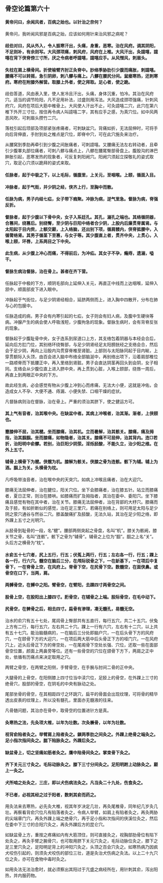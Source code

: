 ## 骨空论篇第六十

#### 黄帝问曰，余闻风者，百病之始也。以针治之奈何？

黄帝问，我听闻风邪是百病之始，应该如何用针来治风邪之病呢？

#### 歧伯对曰，风从外入，令人振寒汗出，头痛，身重，恶寒。治在风府。调其阴阳，不足则补，有余则写。大风颈项痛，刺风府，风府在上椎。大风汗出，灸譩嘻，譩嘻在背下侠脊傍三寸所，厌之令病者呼譩嘻，譩嘻应手。从风憎风，刺眉头。

#### 失枕在肩上横骨间。折使榆臂齐肘正灸脊中。䏚络季胁肋引少腹而痛胀，刺譩嘻。腰痛不可以转摇，急引阴卵，刺八髎与痛上。八髎在腰尻分间。鼠瘘寒热，还刺寒府。寒府在附膝外解营。取膝上外者，使之拜取。足心者，使之跪。

歧伯答道，风由表入里，使人发冷且汗出，头痛，身体沉重，怕冷。其治在风府穴。适当的调节险阳，凡不足用补法，过盛则用泻法。大风造成颈项强痛，针刺风府穴，风府在项后大筋中椎骨上。大风使人汗出不止，可灸譩嘻二穴，此穴在第六椎下外开三寸位，按住再令病人叫譩嘻二字，其有应手之感，为真穴位。如中风两恶风吹，可刺眉头攒竹二穴。

落枕引起后顼部及项部紧张疼痛者，可刺缺盆穴。背痛如折，无法屈伸时，可将手向后背伸直，手肘到处之椎点是穴位，即脊中穴，可在此穴施灸来治疗。

从腰窝到季肋再牵引到少腹之间胀痛者，可刺譩嘻。又腰痛无法左右转动者，且牵引少腹睪丸部位痛者，可刺八髎与痛点上，八髎在腰尾臀部骨盘上。腹股沟的淋巴肿胀引起，恶寒发热的现象者，可反复刺阳阙穴。阳阙穴须起立探敬礼的姿式取穴，取足心穴须以跪拜的姿式来取。

#### 任脉者，起于中极之下，以上毛际，循腹里，上关元，至咽喉。上颐，循面入目。

#### 冲脉者，起于气街，并少阴之经，侠齐上行，至胸中而散。

#### 任脉为病，男子内结七疝，女子带下瘕聚。冲脉为病，逆气里急。督脉为病，脊强反折。

#### 督脉者，起于少腹以下骨中央，女子入系廷孔。其孔，溺孔之端也。其络循阴器，合篡间，绕篡后。别绕臀，至少阴与巨阳中络者合少阴，上股内后廉贯脊属肾。与太阳起于目内赀，上额交巅，上入络脑，还出别下项，循肩髅内，侠脊抵腰中，入循膂络肾。其男子循茎下至篡，与女子等。其少腹直上者，贯齐中央，上贯心，入喉上颐，环唇，上系两目之下中央。

#### 此生病，从少腹上冲心而痛，不得前后，为冲疝。其女子不孕，癃痔，遗溺，嗌干。

#### 督脉生病治督脉，治在骨上。甚者在齐下营。

任脉起于中极的下方，顺阴毛部向上延伸入关元，再直正中线而上达咽喉，延伸入颔中，顺面部皮下进入眼中。

冲脉起于气街位，与足少阴肾经相合，延脐两侧而上，进入胸中四散开，分布在肺与心的包膜中。

任脉造成的病，男子会有内寒引起的七疝，女子则会有妇人病，及腹中生硬块等病。冲腺产生的病会使人呼吸浅短，少腹拘急的现象。督脉生病时，会有背脊反张的现象。

督脉起于少腹耻骨中央，女子连系到尿道口上方，其支络包着阴器与本经会合后，延向后方肛门位，其别络环绕臀部，与足少阴肾经足太阳膀胱经之支络会合，然后会于足少阴，再向上沿股内沟贯穿脊椎至肾脏。上部则与太阳脉同起于目内眦，上穿贯额际入头顶，由百会进入脑中布络全部脑涎中，再别络出项下，沿着肩部椎位一路顺脊而下抵腰正中，再入里络到肾脏。男子会直达阴茎再回头到会阴，女子相同。支络会从少腹位直上进入脐中央，再上贯到心脏，入喉上颐部，绕唇一周后，再直上到两眼正中央的下方。

故此经生病，必会感觉有物从少腹上冲到心而疼痛，无法大小便，这就是冲佑，会造成女人不孕、大便不通、痔漏、小便失禁、口咽干燥的症状。

凡督脉病则治在督脉，治在骨上。严重的须治其脐下，使之健运方可。

#### 其上气有音者，治其喉中央。在缺盆中者。其病上冲喉者，治其渐。渐者，上侠颐也。

#### 蹇膝伸不屈，治其楗。坐而膝痛，治其机。立而暑解，治其骸关。膝痛，痛及拇指，治其腘腘。坐而膝痛，如物隐者，治其关。膝痛不可屈伸，治其背内。连□若折，治阳明中俞髎。若别，治巨阳少阴荥。淫烁胫酸，不能久立，治少阳之维。在外上五寸。

#### 辅骨上横骨下为楗。侠髋为机。膝解为骸关。侠膝之骨为连骸。骸下为辅。辅上为酒。腘上为关。头横骨为枕。

凡呼吸带浊音者，治在喉中央的天突穴。如病上冲喉且痛者，治在大迎穴。

膝痛无法屈伸者，治在腱位，阳关穴位。坐下会膝痛者，治在膝五针。站立而膝痛者，夏日正常，则治在膝哄。如膝痛而扩及拇指者，其治在委中、委阳穴。坐下膝痛且感觉有物在其中者，治在关节。膝痛无法屈伸者，治在背部的大杼穴。膝痛而及于胫，有如折断似的感觉，治在足三里穴，若痛在别络上，则可用足太阳与足少阴之荥穴通谷与然谷二穴。膝盖酸痛扩及胫酸，无法久站，其治在足少阳之络，即外踝上五寸之光明穴。

从胫骨到耻骨的一段，名“楗”。腰部两侧突起之骨盘，名叫“机”。膝关为骸阙，膝关节之骨，名叫“连骸”。骸下之骨为“辅骨”。辅骨之上位为“腘”。腘之上名“关”。头后方之横骨为“枕”。

#### 水俞五十七穴者，尻上五行，行五；伏菟上两行，行五；左右各一行，行五；踝上各一行，行六穴。髓空在脑后三分，在颅际锐骨之下，一在龂基下，ー在项后中复骨下，一在脊骨上空，在风府上。脊骨下空，在尻骨下空。数髓空，在面侠鼻。或骨空在口下，当两，肩。

#### 两髆骨空，在髆中之阳。臂骨空，在臂阳，去踝四寸两骨空之间。

#### 股骨上空，在股阳出上膝四寸。胻骨空，在辅骨之上端。股际骨空，在毛中动下。

#### 尻骨空，在髀骨之后，相去四寸。扁骨有渗理，凑无髓孔，易髓无空。

治水的俞穴有五十七处，尾闾骨上臀部共有五直行，每行五穴，共二十五穴。伏兔上方有二行，每行五穴，左右共二十穴。踝上一行有六穴，左右有十二穴，以上共有五十七穴。能治脑髓病的，一在脑后三分处即脑户穴，一在后头骨下方的风府穴，一在颐骨下方的大迎穴，一在项后两大筋中后头骨正下方的哑门穴，一在风府穴上，近头后骨正下方的脊空处，一在尾阁骨下空处长强、穴位，还取一些在面部骨空位置，颜面上两鼻旁等位。还有一些骨空的穴位在颌骨下方下，两肩之正中处，依循有历痛点来决定取用之穴。

两臂之骨空，在两臂之阳侧，手臂骨空，在手腕与肘间二骨的正中央。

大腿骨的上骨空，在阳侧膝上四寸位当中渎穴位，足胫上的骨空，在外踝上三寸的绝骨穴，股部的骨空，在阴毛的中央有脉动之处。

尾部坐骨的骨空，在其相距四寸之环跳穴，扁平的骨面会出现纹理，可将骨的精华透出皮表的纹理上，所以没有髓孔，里面亦无髓液的往来。

凡骨髄问题，其治亦在骨中，取骨空的位置进针方是真。

#### 灸寒热之法，先灸项大椎，以年为壮数。次灸橛骨，以年为壮数。

#### 视背俞陷者灸之。举臂肩上陷者灸之。鏔两季肋之间灸之。外踝上绝骨之端灸之。足小指次指间灸之。腨下陷脉灸之。外踝后灸之。

#### 缺盆骨上，切之坚痛如筋者灸之。膺中陷骨间灸之。掌束骨下灸之。

#### 齐下关元三寸灸之。毛际动脉灸之。膝下三寸分间灸之。足阳明跗上动脉灸之。巅上一灸之。

#### 犬所啮之处灸之，三庄，即以犬伤病法灸之。凡当灸二十九处，伤食灸之。

#### 不已者，必视其经之过于阳者，数刺其俞而药之。

用灸法来去寒热，必先灸大椎，视其年岁决定几壮，再灸尾椎骨，同年纪几岁灸几壮。再察看背俞穴位凡有陷落者灸之，令病人举臂，如肩上有陷者灸之，再灸两胁的尖端章门穴，再灸外踝上端之绝骨穴，再于足小指和次指间的侠溪位灸之，然后在委中下三寸的合阳穴灸之，再灸外踝后方的昆仑穴。

如缺盆骨上方，重按之疼痛如内有大筋顶住，则可直接灸之，视胸部肋骨位有陷下处灸之，再灸手臂之腕骨穴，也可取用脐下关元穴灸之，毛际动脉位灸之，膝下之足三里穴灸之，足阳明足背上的冲阳穴灸之，头顶之百会穴灸之。如寒热病乃因疯犬咬伤引起的，则须灸犬咬伤的部位三壮，道是灸治犬伤病之灸法。以上二十九穴位之灸，亦可在食物中毒时灸之。

如用灸法无法治愈时，就必须察出其阳过于亢盛之病经所在，用针刺其俞，泻出阳热，并内服药物。